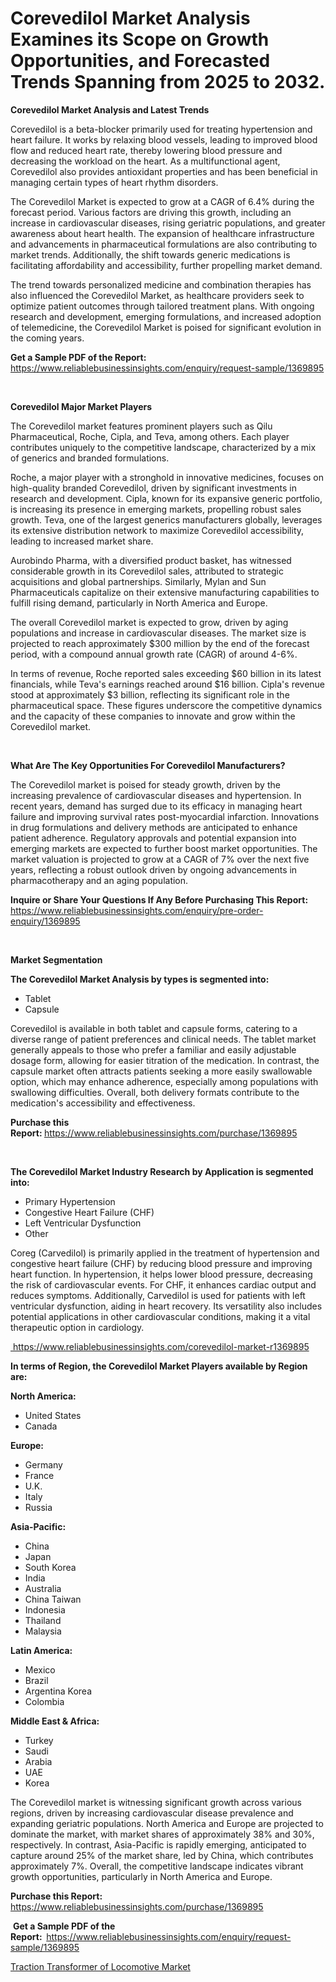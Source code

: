 <p><h1>Corevedilol Market Analysis Examines its Scope on Growth Opportunities, and Forecasted Trends Spanning from 2025 to 2032.</h1></p><p><strong>Corevedilol Market Analysis and Latest Trends</strong></p>
<p><p>Corevedilol is a beta-blocker primarily used for treating hypertension and heart failure. It works by relaxing blood vessels, leading to improved blood flow and reduced heart rate, thereby lowering blood pressure and decreasing the workload on the heart. As a multifunctional agent, Corevedilol also provides antioxidant properties and has been beneficial in managing certain types of heart rhythm disorders.</p><p>The Corevedilol Market is expected to grow at a CAGR of 6.4% during the forecast period. Various factors are driving this growth, including an increase in cardiovascular diseases, rising geriatric populations, and greater awareness about heart health. The expansion of healthcare infrastructure and advancements in pharmaceutical formulations are also contributing to market trends. Additionally, the shift towards generic medications is facilitating affordability and accessibility, further propelling market demand.</p><p>The trend towards personalized medicine and combination therapies has also influenced the Corevedilol Market, as healthcare providers seek to optimize patient outcomes through tailored treatment plans. With ongoing research and development, emerging formulations, and increased adoption of telemedicine, the Corevedilol Market is poised for significant evolution in the coming years.</p></p>
<p><strong>Get a Sample PDF of the Report:&nbsp;</strong> <a href="https://www.reliablebusinessinsights.com/enquiry/request-sample/1369895?utm_campaign=3283&utm_medium=2&utm_source=Github&utm_content=ia&utm_term=22032025&utm_id=corevedilol">https://www.reliablebusinessinsights.com/enquiry/request-sample/1369895</a></p>
<p>&nbsp;</p>
<p><strong>Corevedilol Major Market Players</strong></p>
<p><p>The Corevedilol market features prominent players such as Qilu Pharmaceutical, Roche, Cipla, and Teva, among others. Each player contributes uniquely to the competitive landscape, characterized by a mix of generics and branded formulations.</p><p>Roche, a major player with a stronghold in innovative medicines, focuses on high-quality branded Corevedilol, driven by significant investments in research and development. Cipla, known for its expansive generic portfolio, is increasing its presence in emerging markets, propelling robust sales growth. Teva, one of the largest generics manufacturers globally, leverages its extensive distribution network to maximize Corevedilol accessibility, leading to increased market share.</p><p>Aurobindo Pharma, with a diversified product basket, has witnessed considerable growth in its Corevedilol sales, attributed to strategic acquisitions and global partnerships. Similarly, Mylan and Sun Pharmaceuticals capitalize on their extensive manufacturing capabilities to fulfill rising demand, particularly in North America and Europe.</p><p>The overall Corevedilol market is expected to grow, driven by aging populations and increase in cardiovascular diseases. The market size is projected to reach approximately $300 million by the end of the forecast period, with a compound annual growth rate (CAGR) of around 4-6%.</p><p>In terms of revenue, Roche reported sales exceeding $60 billion in its latest financials, while Teva's earnings reached around $16 billion. Cipla's revenue stood at approximately $3 billion, reflecting its significant role in the pharmaceutical space. These figures underscore the competitive dynamics and the capacity of these companies to innovate and grow within the Corevedilol market.</p></p>
<p>&nbsp;</p>
<p><strong>What Are The Key Opportunities For Corevedilol Manufacturers?</strong></p>
<p><p>The Corevedilol market is poised for steady growth, driven by the increasing prevalence of cardiovascular diseases and hypertension. In recent years, demand has surged due to its efficacy in managing heart failure and improving survival rates post-myocardial infarction. Innovations in drug formulations and delivery methods are anticipated to enhance patient adherence. Regulatory approvals and potential expansion into emerging markets are expected to further boost market opportunities. The market valuation is projected to grow at a CAGR of 7% over the next five years, reflecting a robust outlook driven by ongoing advancements in pharmacotherapy and an aging population.</p></p>
<p><strong>Inquire or Share Your Questions If Any Before Purchasing This Report:</strong> <a href="https://www.reliablebusinessinsights.com/enquiry/pre-order-enquiry/1369895?utm_campaign=3283&utm_medium=2&utm_source=Github&utm_content=ia&utm_term=22032025&utm_id=corevedilol">https://www.reliablebusinessinsights.com/enquiry/pre-order-enquiry/1369895</a></p>
<p>&nbsp;</p>
<p><strong>Market Segmentation</strong></p>
<p><strong>The Corevedilol Market Analysis by types is segmented into:</strong></p>
<p><ul><li>Tablet</li><li>Capsule</li></ul></p>
<p><p>Corevedilol is available in both tablet and capsule forms, catering to a diverse range of patient preferences and clinical needs. The tablet market generally appeals to those who prefer a familiar and easily adjustable dosage form, allowing for easier titration of the medication. In contrast, the capsule market often attracts patients seeking a more easily swallowable option, which may enhance adherence, especially among populations with swallowing difficulties. Overall, both delivery formats contribute to the medication's accessibility and effectiveness.</p></p>
<p><strong>Purchase this Report:&nbsp;</strong><a href="https://www.reliablebusinessinsights.com/purchase/1369895?utm_campaign=3283&utm_medium=2&utm_source=Github&utm_content=ia&utm_term=22032025&utm_id=corevedilol">https://www.reliablebusinessinsights.com/purchase/1369895</a></p>
<p>&nbsp;</p>
<p><strong>The Corevedilol Market Industry Research by Application is segmented into:</strong></p>
<p><ul><li>Primary Hypertension</li><li>Congestive Heart Failure (CHF)</li><li>Left Ventricular Dysfunction</li><li>Other</li></ul></p>
<p><p>Coreg (Carvedilol) is primarily applied in the treatment of hypertension and congestive heart failure (CHF) by reducing blood pressure and improving heart function. In hypertension, it helps lower blood pressure, decreasing the risk of cardiovascular events. For CHF, it enhances cardiac output and reduces symptoms. Additionally, Carvedilol is used for patients with left ventricular dysfunction, aiding in heart recovery. Its versatility also includes potential applications in other cardiovascular conditions, making it a vital therapeutic option in cardiology.</p></p>
<p><a href="https://www.reliablebusinessinsights.com/corevedilol-market-r1369895?utm_campaign=3283&utm_medium=2&utm_source=Github&utm_content=ia&utm_term=22032025&utm_id=corevedilol">&nbsp;https://www.reliablebusinessinsights.com/corevedilol-market-r1369895</a></p>
<p><strong>In terms of Region, the Corevedilol Market Players available by Region are:</strong></p>
<p>
    <p> <strong> North America: </strong>
        <ul>
            <li>United States</li>
            <li>Canada</li>
        </ul>
        </p> 
    <p> <strong> Europe: </strong>
        <ul>
            <li>Germany</li>
            <li>France</li>
            <li>U.K.</li>
            <li>Italy</li>
            <li>Russia</li>
        </ul>
        </p> 
    <p> <strong> Asia-Pacific: </strong>
        <ul>
            <li>China</li>
            <li>Japan</li>
            <li>South Korea</li>
            <li>India</li>
            <li>Australia</li>
            <li>China Taiwan</li>
            <li>Indonesia</li>
            <li>Thailand</li>
            <li>Malaysia</li>
        </ul>
        </p> 
    <p> <strong> Latin America: </strong>
        <ul>
            <li>Mexico</li>
            <li>Brazil</li>
            <li>Argentina Korea</li>
            <li>Colombia</li>
        </ul>
        </p> 
    <p> <strong> Middle East & Africa: </strong>
        <ul>
            <li>Turkey</li>
            <li>Saudi</li>
            <li>Arabia</li>
            <li>UAE</li>
            <li>Korea</li>
        </ul>
    </p>
    </p>
<p><p>The Corevedilol market is witnessing significant growth across various regions, driven by increasing cardiovascular disease prevalence and expanding geriatric populations. North America and Europe are projected to dominate the market, with market shares of approximately 38% and 30%, respectively. In contrast, Asia-Pacific is rapidly emerging, anticipated to capture around 25% of the market share, led by China, which contributes approximately 7%. Overall, the competitive landscape indicates vibrant growth opportunities, particularly in North America and Europe.</p></p>
<p><strong>Purchase this Report: </strong><a href="https://www.reliablebusinessinsights.com/purchase/1369895?utm_campaign=3283&utm_medium=2&utm_source=Github&utm_content=ia&utm_term=22032025&utm_id=corevedilol">https://www.reliablebusinessinsights.com/purchase/1369895</a></p>
<p>&nbsp;<strong>Get a Sample PDF of the Report:&nbsp;&nbsp;</strong><a href="https://www.reliablebusinessinsights.com/enquiry/request-sample/1369895?utm_campaign=3283&utm_medium=2&utm_source=Github&utm_content=ia&utm_term=22032025&utm_id=corevedilol">https://www.reliablebusinessinsights.com/enquiry/request-sample/1369895</a></p>
<p><strong></strong></p>
<p><p><a href="https://github.com/plawragarile/Market-Research-Report-List-1/blob/main/traction-transformer-of-locomotive-market.md?utm_campaign=3283&utm_medium=2&utm_source=Github&utm_content=ia&utm_term=22032025&utm_id=corevedilol">Traction Transformer of Locomotive Market</a></p></p>